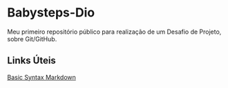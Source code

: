 # Babysteps-Dio
Meu primeiro repositório público para realização de um Desafio de Projeto, sobre Git/GitHub.

## Links Úteis
[Basic Syntax Markdown](https://www.markdownguide.org/basic-syntax/)
